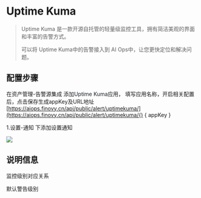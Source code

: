 # Uptime Kuma

> Uptime Kuma 是一款开源自托管的轻量级监控工具，拥有简洁美观的界面和丰富的告警方式。
>
> 可以将 Uptime Kuma中的告警接入到 AI Ops中，让您更快定位和解决问题。
>

## 配置步骤
在资产管理-告警源集成 添加<font style="color:rgb(29, 33, 41);">Uptime Kuma</font>应用， 填写应用名称，开启相关配置后，点击保存生成appKey及URL地址 [https://aiops.finovy.cn/api/public/alert/uptimekuma/](https://aiops.finovy.cn/api/public/alert/uptimekuma/{) { appKey }

1.设置-通知 下添加设置通知

![](https://cdn.nlark.com/yuque/0/2024/png/930590/1723624996044-58dcaa43-b8f3-4345-92f7-41eade873366.png)

## 说明信息
监控级别对应关系

默认警告级别




